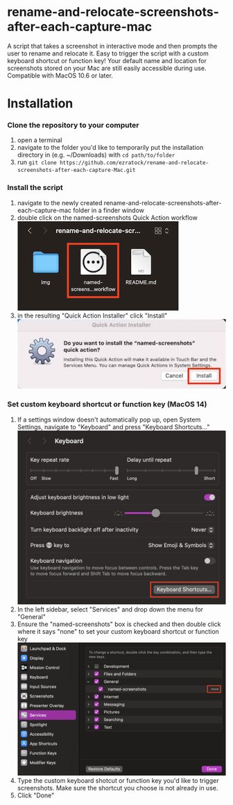 # rename-and-relocate-screenshots-after-each-capture-mac
A script that takes a screenshot in interactive mode and then prompts the user to rename and relocate it.  Easy to trigger the script with a custom keyboard shortcut or function key!  Your default name and location for screenshots stored on your Mac are still easily accessible during use.  Compatible with MacOS 10.6 or later.

# Installation
### Clone the repository to your computer
1) open a terminal
2) navigate to the folder you'd like to temporarily put the installation directory in (e.g. ~/Downloads) with ``cd path/to/folder``
3) run ``git clone https://github.com/ezratock/rename-and-relocate-screenshots-after-each-capture-Mac.git``
### Install the script
1) navigate to the newly created rename-and-relocate-screenshots-after-each-capture-mac folder in a finder window
2) double click on the named-screenshots Quick Action workflow
![named-screenshots workflow](img/named-screenshots_Workflow.png?raw=true "named-screenshots workflow")
3) in the resulting "Quick Action Installer" click "Install"
![Quick Action Installer](img/QuickActionInstaller.png?raw=true "Quick Action Installer")
### Set custom keyboard shortcut or function key (MacOS 14)
1) If a settings window doesn't automatically pop up, open System Settings, navigate to "Keyboard" and press "Keyboard Shortcuts..."
![Keyboard Shortcuts](img/keyboard-shortcuts.png?raw=true "keyboard shortcuts")
2) In the left sidebar, select "Services" and drop down the menu for "General"
3) Ensure the "named-screenshots" box is checked and then double click where it says "none" to set your custom keyboard shortcut or function key
![none](img/none.png?raw=true "none")
4) Type the custom keyboard shotcut or function key you'd like to trigger screenshots.  Make sure the shortcut you choose is not already in use.
5) Click "Done"

